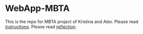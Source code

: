 # WebApp-MBTA
 This is the repo for MBTA project of Kristina and Alex. Please read [instructions](instructions.md).
 Please read [reflection](reflection.md).
